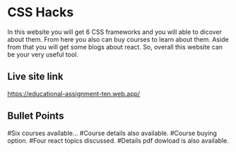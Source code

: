
# CSS Hacks
In this website you will get 6 CSS frameworks and you will able to dicover about them. From here you also can buy courses to learn about them. Aside from that you will get some blogs about react. So, overall this website can be your very useful tool.

## Live site link
https://educational-assignment-ten.web.app/
## Bullet Points
#Six courses available...
#Course details also available.
#Course buying option.
#Four react topics discussed.
#Details pdf dowload is also available.